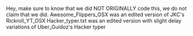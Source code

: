 Hey, make sure to know that we did NOT ORIGINALLY code this, we do not claim that we did. 
Awesome_Flippers_OSX was an edited version of JKC's Rickroll_YT_OSX
Hacker_typer.txt was an edited version with slight delay variations of Uber_Guidoz's Hacker typer
